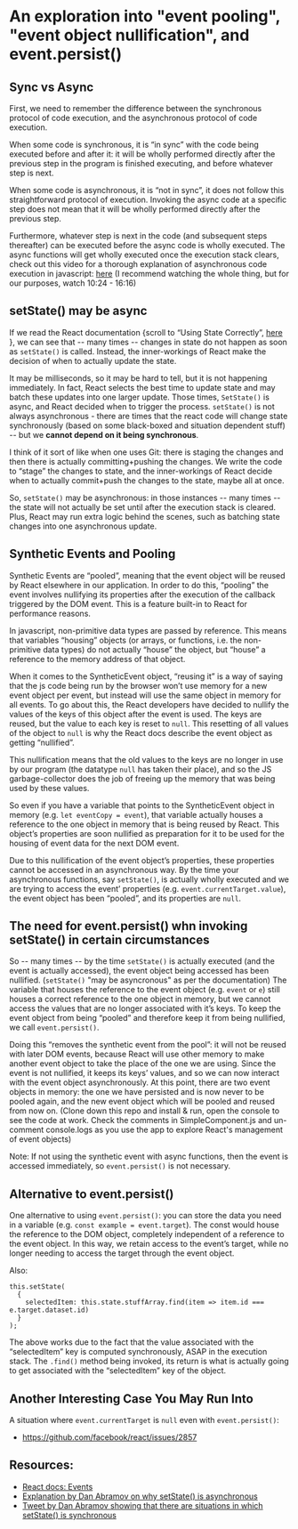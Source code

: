 # An exploration into "event pooling", "event object nullification", and event.persist()


## Sync vs Async

First, we need to remember the difference between the synchronous protocol of code execution, and the asynchronous protocol of code execution.

When some code is synchronous, it is “in sync” with the code being executed before and after it: it will be wholly performed directly after the previous step in the program is finished executing, and before whatever step is next.  

When some code is asynchronous, it is “not in sync”, it does not follow this straightforward protocol of execution. Invoking the async code at a specific step does not mean that it will be wholly performed directly after the previous step.

Furthermore, whatever step is next in the code (and subsequent steps thereafter) can be executed before the async code is wholly executed. The async functions will get wholly executed once the execution stack clears, check out this video for a thorough explanation of asynchronous code execution in javascript: <a href="https://youtu.be/8aGhZQkoFbQ?t=624 ">here</a> (I recommend watching the whole thing, but for our purposes, watch 10:24 - 16:16)

## setState() may be async

If we read the React documentation {scroll to “Using State Correctly”, <a href="https://reactjs.org/docs/state-and-lifecycle.html">here</a> }, we can see that -- many times -- changes in state do not happen as soon as `setState()` is called. Instead, the inner-workings of React make the decision of when to actually update the state.

It may be milliseconds, so it may be hard to tell, but it is not happening immediately. In fact, React selects the best time to update state and may batch these updates into one larger update.  Those times, `SetState()` is async, and React decided when to trigger the process. `setState()` is not always asynchronous - there are times that the react code will change state synchronously (based on some black-boxed and situation dependent stuff) -- but we <b>cannot depend on it being synchronous</b>.

I think of it sort of like when one uses Git: there is staging the changes and then there is actually committing+pushing the changes. We write the code to “stage” the changes to state, and the inner-workings of React decide when to actually commit+push the changes to the state, maybe all at once.

So, `setState()` may be asynchronous: in those instances -- many times -- the state will not actually be set until after the execution stack is cleared. Plus, React may run extra logic behind the scenes, such as batching state changes into one asynchronous update.

## Synthetic Events and Pooling

Synthetic Events are “pooled”, meaning that the event object will be reused by React elsewhere in our application. In order to do this, “pooling” the event involves nullifying its properties after the execution of the callback triggered by the DOM event. This is a feature built-in to React for performance reasons.

In javascript, non-primitive data types are passed by reference. This means that variables “housing” objects (or arrays, or functions, i.e. the non-primitive data types) do not actually “house” the object, but “house” a reference to the memory address of that object.

When it comes to the SyntheticEvent object, “reusing it” is a way of saying that the js code being run by the browser won’t use memory for a new event object per event, but instead will use the same object in memory for all events. To go about this, the React developers have decided to nullify the values of the keys of this object after the event is used. The keys are reused, but the value to each key is reset to `null`. This resetting of all values of the object to `null` is why the React docs describe the event object as getting “nullified”.

This nullification means that the old values to the keys are no longer in use by our program (the datatype `null` has taken their place), and so the JS garbage-collector does the job of freeing up the memory that was being used by these values.

So even if you have a variable that points to the SyntheticEvent object in memory (e.g. `let eventCopy = event`), that variable actually houses a reference to the one object in memory that is being reused by React. This object’s properties are soon nullified as preparation for it to be used for the housing of event data for the next DOM event.

Due to this nullification of the event object’s properties, these properties cannot be accessed in an asynchronous way. By the time your asynchronous functions, say `setState()`, is actually wholly executed and we are trying to access the event’ properties (e.g. `event.currentTarget.value`), the event object has been “pooled”, and its properties are `null`.

## The need for event.persist() whn invoking setState() in certain circumstances

So -- many times -- by the time `setState()` is actually executed (and the event is actually accessed), the event object being accessed has been nullified. (`setState()` "may be asyncronous" as per the documentation) The variable that houses the reference to the event object (e.g. `event` or `e`) still houses a correct reference to the one object in memory, but we cannot access the values that are no longer associated with it’s keys. To keep the event object from being “pooled” and therefore keep it from being nullified, we call `event.persist()`.

Doing this “removes the synthetic event from the pool”: it will not be reused with later DOM events, because React will use other memory to make another event object to take the place of the one we are using. Since the event is not nullified, it keeps its keys’ values, and so we can now interact with the event object asynchronously. At this point, there are two event objects in memory: the one we have persisted and is now never to be pooled again, and the new event object which will be pooled and reused from now on. (Clone down this repo and install & run, open the console to see the code at work. Check the comments in SimpleComponent.js and un-comment console.logs as you use the app to explore React's management of event objects)

Note: If not using the synthetic event with async functions, then the event is accessed immediately, so `event.persist()` is not necessary.

## Alternative to event.persist()

One alternative to using `event.persist()`: you can store the data you need in a variable (e.g. `const example = event.target`). The const would house the reference to the DOM object, completely independent of a reference to the event object. In this way, we retain access to the event’s target, while no longer needing to access the target through the event object.

Also:
```
this.setState(
  {
    selectedItem: this.state.stuffArray.find(item => item.id === e.target.dataset.id)
  }
);
```

The above works due to the fact that the value associated with the “selectedItem” key is computed synchronously, ASAP in the execution stack. The `.find()` method being invoked, its return is what is actually going to get associated with the “selectedItem” key of the object.

## Another Interesting Case You May Run Into

A situation where `event.currentTarget` is `null` even with `event.persist()`:
* https://github.com/facebook/react/issues/2857



## Resources:
* <a href="https://reactjs.org/docs/events.html">React docs: Events</a>
* <a href="https://github.com/facebook/react/issues/11527">Explanation by Dan Abramov on why setState() is asynchronous</a>
* <a href="https://twitter.com/dan_abramov/status/959507572951797761?lang=en">Tweet by Dan Abramov showing that there are situations in which setState() is synchronous</a>
